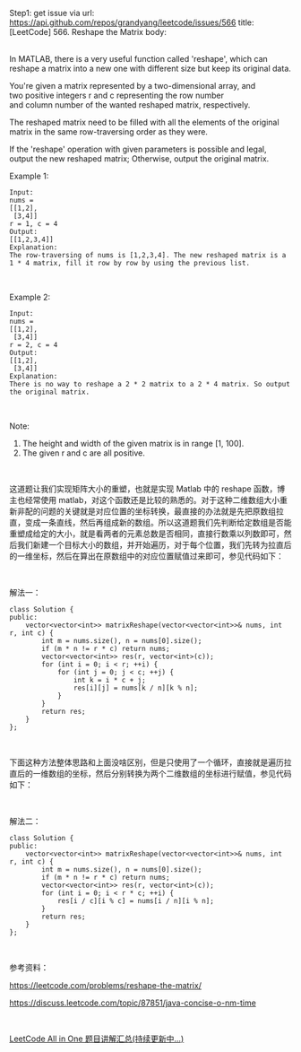 Step1: get issue via url: https://api.github.com/repos/grandyang/leetcode/issues/566 
 title:[LeetCode] 566. Reshape the Matrix 
 body:  
  

In MATLAB, there is a very useful function called 'reshape', which can reshape a matrix into a new one with different size but keep its original data.

You're given a matrix represented by a two-dimensional array, and two positive integers r and c representing the row number and column number of the wanted reshaped matrix, respectively.

The reshaped matrix need to be filled with all the elements of the original matrix in the same row-traversing order as they were.

If the 'reshape' operation with given parameters is possible and legal, output the new reshaped matrix; Otherwise, output the original matrix.

Example 1:
    
    
    Input: 
    nums = 
    [[1,2],
     [3,4]]
    r = 1, c = 4
    Output: 
    [[1,2,3,4]]
    Explanation:  
    The row-traversing of nums is [1,2,3,4]. The new reshaped matrix is a 1 * 4 matrix, fill it row by row by using the previous list.
    

 

Example 2:
    
    
    Input: 
    nums = 
    [[1,2],
     [3,4]]
    r = 2, c = 4
    Output: 
    [[1,2],
     [3,4]]
    Explanation:  
    There is no way to reshape a 2 * 2 matrix to a 2 * 4 matrix. So output the original matrix.
    

 

Note:

  1. The height and width of the given matrix is in range [1, 100].
  2. The given r and c are all positive.



 

这道题让我们实现矩阵大小的重塑，也就是实现 Matlab 中的 reshape 函数，博主也经常使用 matlab，对这个函数还是比较的熟悉的。对于这种二维数组大小重新非配的问题的关键就是对应位置的坐标转换，最直接的办法就是先把原数组拉直，变成一条直线，然后再组成新的数组。所以这道题我们先判断给定数组是否能重塑成给定的大小，就是看两者的元素总数是否相同，直接行数乘以列数即可，然后我们新建一个目标大小的数组，并开始遍历，对于每个位置，我们先转为拉直后的一维坐标，然后在算出在原数组中的对应位置赋值过来即可，参见代码如下：

 

解法一：
    
    
    class Solution {
    public:
        vector<vector<int>> matrixReshape(vector<vector<int>>& nums, int r, int c) {
            int m = nums.size(), n = nums[0].size();
            if (m * n != r * c) return nums;
            vector<vector<int>> res(r, vector<int>(c));
            for (int i = 0; i < r; ++i) {
                for (int j = 0; j < c; ++j) {
                    int k = i * c + j;
                    res[i][j] = nums[k / n][k % n];
                }
            }
            return res;
        }
    };

 

下面这种方法整体思路和上面没啥区别，但是只使用了一个循环，直接就是遍历拉直后的一维数组的坐标，然后分别转换为两个二维数组的坐标进行赋值，参见代码如下：

 

解法二：
    
    
    class Solution {
    public:
        vector<vector<int>> matrixReshape(vector<vector<int>>& nums, int r, int c) {
            int m = nums.size(), n = nums[0].size();
            if (m * n != r * c) return nums;
            vector<vector<int>> res(r, vector<int>(c));
            for (int i = 0; i < r * c; ++i) {
                res[i / c][i % c] = nums[i / n][i % n];
            }
            return res;
        }
    };

 

参考资料：

<https://leetcode.com/problems/reshape-the-matrix/>

<https://discuss.leetcode.com/topic/87851/java-concise-o-nm-time>

 

[LeetCode All in One 题目讲解汇总(持续更新中...)](http://www.cnblogs.com/grandyang/p/4606334.html)
